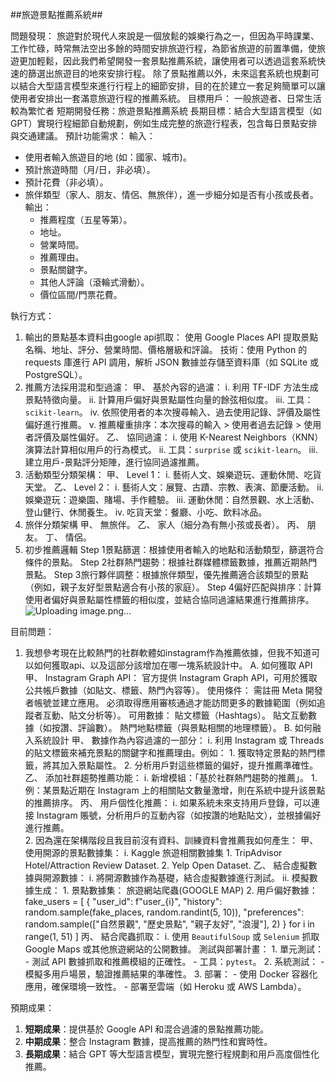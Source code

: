 ##旅遊景點推薦系統##

問題發現：
旅遊對於現代人來說是一個放鬆的娛樂行為之一，但因為平時課業、工作忙碌，時常無法空出多餘的時間安排旅遊行程，為節省旅遊的前置準備，使旅遊更加輕鬆，因此我們希望開發一套景點推薦系統，讓使用者可以透過這套系統快速的篩選出旅遊目的地來安排行程。
除了景點推薦以外，未來這套系統也規劃可以結合大型語言模型來進行行程上的細節安排，目的在於建立一套足夠簡單可以讓使用者安排出一套滿意旅遊行程的推薦系統。
目標用戶：
一般旅遊者、日常生活較為繁忙者
短期開發任務：旅遊景點推薦系統
長期目標：結合大型語言模型（如 GPT）實現行程細節自動規劃，例如生成完整的旅遊行程表，包含每日景點安排與交通建議。
預計功能需求：
輸入：
- 使用者輸入旅遊目的地 (如：國家、城市)。
- 預計旅遊時間（月/日，非必填）。
- 預計花費（非必填）。
- 旅伴類型（家人、朋友、情侶、無旅伴），進一步細分如是否有小孩或長者。
輸出：
   - 推薦程度（五星等第）。
   - 地址。
   - 營業時間。
   - 推薦理由。
   - 景點關鍵字。
   - 其他人評論（滾輪式滑動）。
   - 價位區間/門票花費。
 
執行方式：

1.	輸出的景點基本資料由google api抓取：
   使用 Google Places API 提取景點名稱、地址、評分、營業時間、價格層級和評論。
   技術：使用 Python 的 requests 庫進行 API 調用，解析 JSON 數據並存儲至資料庫（如 SQLite 或 PostgreSQL）。
2.	推薦方法採用混和型過濾：
   甲、	基於內容的過濾：
      i.	利用 TF-IDF 方法生成景點特徵向量。
      ii.	計算用戶偏好與景點屬性向量的餘弦相似度。
      iii.	工具：`scikit-learn`。
      iv.	依照使用者的本次搜尋輸入、過去使用記錄、評價及屬性偏好進行推薦。
      v.	推薦權重排序：本次搜尋的輸入 > 使用者過去記錄 > 使用者評價及屬性偏好。
   乙、	協同過濾：
      i.	使用 K-Nearest Neighbors（KNN）演算法計算相似用戶的行為模式。
      ii.	工具：`surprise` 或 `scikit-learn`。
      iii.	建立用戶-景點評分矩陣，進行協同過濾推薦。
3.	活動類型分類架構：
   甲、	Level 1：
      i.	藝術人文、娛樂遊玩、運動休閒、吃貨天堂。
   乙、	Level 2：
      i.	藝術人文：展覽、古蹟、宗教、表演、節慶活動。
      ii.	娛樂遊玩：遊樂園、賭場、手作體驗。
      iii.	運動休閒：自然景觀、水上活動、登山健行、休閒養生。
      iv.	吃貨天堂：餐廳、小吃、飲料冰品。
4.	旅伴分類架構
   甲、	無旅伴。
   乙、	家人（細分為有無小孩或長者）。
   丙、	朋友。
   丁、	情侶。
5.	初步推薦邏輯
Step 1景點篩選：根據使用者輸入的地點和活動類型，篩選符合條件的景點。
Step 2社群熱門趨勢：根據社群媒體標籤數據，推薦近期熱門景點。
Step 3旅行夥伴調整：根據旅伴類型，優先推薦適合該類型的景點（例如，親子友好型景點適合有小孩的家庭）。
Step 4偏好匹配與排序：計算使用者偏好與景點屬性標籤的相似度，並結合協同過濾結果進行推薦排序。
 ![Uploading image.png…]()


目前問題：

1.	我想參考現在比較熱門的社群軟體如instagram作為推薦依據，但我不知道可以如何獲取api、以及這部分該增加在哪一塊系統設計中。
A.	如何獲取 API
   甲、	Instagram Graph API：
      官方提供 Instagram Graph API，可用於獲取公共帳戶數據（如貼文、標籤、熱門內容等）。
      使用條件：
         需註冊 Meta 開發者帳號並建立應用。
         必須取得應用審核通過才能訪問更多的數據範圍（例如追蹤者互動、貼文分析等）。
      可用數據：
         貼文標籤（Hashtags）。
         貼文互動數據（如按讚、評論數）。
         熱門地點標籤（與景點相關的地理標籤）。
B.	如何融入系統設計
   甲、	數據作為內容過濾的一部分：
      i.	利用 Instagram 或 Threads 的貼文標籤來補充景點的關鍵字和推薦理由。例如：
         1.	獲取特定景點的熱門標籤，將其加入景點屬性。
         2.	分析用戶對這些標籤的偏好，提升推薦準確性。
   乙、	添加社群趨勢推薦功能：
      i.	新增模組：「基於社群熱門趨勢的推薦」。
         1.	例：某景點近期在 Instagram 上的相關貼文數量激增，則在系統中提升該景點的推薦排序。
   丙、	用戶個性化推薦：
      i.	如果系統未來支持用戶登錄，可以連接 Instagram 賬號，分析用戶的互動內容（如按讚的地點貼文），並根據偏好進行推薦。	
      2.	因為還在架構階段且我目前沒有資料、訓練資料會推薦我如何產生：
   甲、	使用開源的景點數據集：
       i.	Kaggle 旅遊相關數據集
         1.	TripAdvisor Hotel/Attraction Review Dataset.
         2.	Yelp Open Dataset.
   乙、	結合虛擬數據與開源數據：
      i.	將開源數據作為基礎，結合虛擬數據進行測試。
      ii.	模擬數據生成：
            1.	景點數據集：
                  旅遊網站爬蟲(GOOGLE MAP)
            2.	用戶偏好數據：
fake_users = [
    {
        "user_id": f"user_{i}",
        "history": random.sample(fake_places, random.randint(5, 10)),
        "preferences": random.sample(["自然景觀", "歷史景點", "親子友好", "浪漫"], 2)
    }
    for i in range(1, 51)
]
   丙、	結合爬蟲抓取：
      i.	使用 `BeautifulSoup` 或 `Selenium` 抓取 Google Maps 或其他旅遊網站的公開數據。
         測試與部署計畫：
            1. 單元測試：
               - 測試 API 數據抓取和推薦模組的正確性。
               - 工具：`pytest`。
            2. 系統測試：
               - 模擬多用戶場景，驗證推薦結果的準確性。
            3. 部署：
               - 使用 Docker 容器化應用，確保環境一致性。
               - 部署至雲端（如 Heroku 或 AWS Lambda）。

預期成果：
1. **短期成果**：提供基於 Google API 和混合過濾的景點推薦功能。
2. **中期成果**：整合 Instagram 數據，提高推薦的熱門性和實時性。
3. **長期成果**：結合 GPT 等大型語言模型，實現完整行程規劃和用戶高度個性化推薦。
